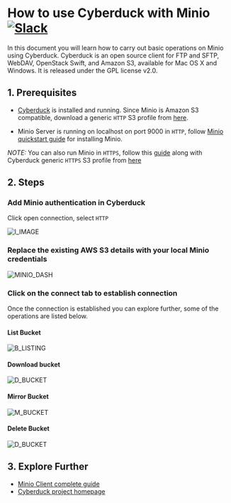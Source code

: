 # How to use Cyberduck with Minio [![Slack](https://slack.minio.io/slack?type=svg)](https://slack.minio.io)

In this document you will learn how to carry out basic operations on Minio using Cyberduck. Cyberduck is an open source client for FTP and SFTP, WebDAV, OpenStack Swift, and Amazon S3, available for Mac OS X and Windows. It is released  under the GPL license v2.0.  

## 1. Prerequisites

* [Cyberduck](https://cyberduck.io/) is installed and running.  Since Minio is Amazon S3 compatible, download a generic ``HTTP`` S3 profile from [here](https://trac.cyberduck.io/wiki/help/en/howto/s3#HTTP).

* Minio Server is running on localhost on port 9000 in ``HTTP``, follow [Minio quickstart guide](https://docs.minio.io/docs/minio-quickstart-guide) for installing Minio. 

_NOTE:_ You can also run Minio in ``HTTPS``, follow this [guide](https://docs.minio.io/docs/generate-let-s-encypt-certificate-using-concert-for-minio) along with Cyberduck generic ``HTTPS`` S3 profile from [here](https://trac.cyberduck.io/wiki/help/en/howto/s3#HTTPS) 

## 2. Steps

###  Add Minio authentication in Cyberduck

Click open connection, select ``HTTP``

![I_IMAGE](https://github.com/minio/cookbook/blob/master/docs/screenshots/cyberduck/defaultdashboard.jpg?raw=true)

### Replace the existing AWS S3 details with your local Minio credentials

![MINIO_DASH](https://github.com/minio/cookbook/blob/master/docs/screenshots/cyberduck/connecttominio.jpg?raw=true)

### Click on the connect tab to establish connection

Once the connection is established you can explore further, some of the operations are listed below.

#### List Bucket

![B_LISTING](https://github.com/minio/cookbook/blob/master/docs/screenshots/cyberduck/allbuckets.jpg?raw=true)

#### Download bucket

![D_BUCKET](https://github.com/minio/cookbook/blob/master/docs/screenshots/cyberduck/downloadbucket.jpg?raw=true)

#### Mirror Bucket

![M_BUCKET](https://github.com/minio/cookbook/blob/master/docs/screenshots/cyberduck/mirror.jpg?raw=true)

#### Delete Bucket

![D_BUCKET](https://github.com/minio/cookbook/blob/master/docs/screenshots/cyberduck/deletebucket.jpg?raw=true)

## 3. Explore Further

* [Minio Client complete guide](https://docs.minio.io/docs/minio-client-complete-guide)
* [Cyberduck project homepage](https://cyberduck.io)


